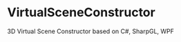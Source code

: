 VirtualSceneConstructor
=======================

3D Virtual Scene Constructor based on C#, SharpGL, WPF
